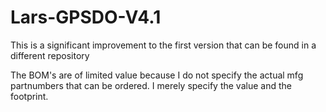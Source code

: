 # Lars-GPSDO-V4.1
This is a significant improvement to the first version that can be found in a different repository

The BOM's are of limited value because I do not specify the actual mfg partnumbers that can be ordered. I merely specify the value and the footprint.


